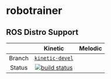 robotrainer
==========================================

## ROS Distro Support

|         | Kinetic | Melodic |
|:-------:|:-------:|:-------:|
| Branch  | [`kinetic-devel`](https://gitlab.ipr.kit.edu/$NAMESPACE$/robotrainer/tree/kinetic-devel) | 
| Status  | [![build status](https://gitlab.ipr.kit.edu/$NAMESPACE$/robotrainer/badges/kinetic-devel/pipeline.svg)](https://gitlab.ipr.kit.edu/$NAMESPACE$/robotrainer/commits/kinetic-devel) | |

